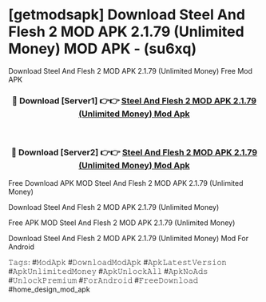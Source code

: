 # [getmodsapk] Download Steel And Flesh 2 MOD APK 2.1.79 (Unlimited Money) MOD APK - (su6xq)
Download Steel And Flesh 2 MOD APK 2.1.79 (Unlimited Money) Free Mod APK

<div align="center">
<h3>🔴 Download [Server1] 👉👉 <a href="https://apk-comot.site?title=Steel_And_Flesh_2_MOD_APK_2.1.79_(Unlimited_Money)">Steel And Flesh 2 MOD APK 2.1.79 (Unlimited Money) Mod Apk</a></h3><br>

<h3>🔴 Download [Server2] 👉👉 <a href="https://apk-comot.site?title=Steel_And_Flesh_2_MOD_APK_2.1.79_(Unlimited_Money)">Steel And Flesh 2 MOD APK 2.1.79 (Unlimited Money) Mod Apk</a></h3>
</div>


Free Download APK MOD Steel And Flesh 2 MOD APK 2.1.79 (Unlimited Money)

Download Steel And Flesh 2 MOD APK 2.1.79 (Unlimited Money) 

Free APK MOD Steel And Flesh 2 MOD APK 2.1.79 (Unlimited Money) 

Download Steel And Flesh 2 MOD APK 2.1.79 (Unlimited Money) Mod For Android

𝚃𝚊𝚐𝚜: #𝙼𝚘𝚍𝙰𝚙𝚔 #𝙳𝚘𝚠𝚗𝚕𝚘𝚊𝚍𝙼𝚘𝚍𝙰𝚙𝚔 #𝙰𝚙𝚔𝙻𝚊𝚝𝚎𝚜𝚝𝚅𝚎𝚛𝚜𝚒𝚘𝚗 #𝙰𝚙𝚔𝚄𝚗𝚕𝚒𝚖𝚒𝚝𝚎𝚍𝙼𝚘𝚗𝚎𝚢 #𝙰𝚙𝚔𝚄𝚗𝚕𝚘𝚌𝚔𝙰𝚕𝚕 #𝙰𝚙𝚔𝙽𝚘𝙰𝚍𝚜 #𝚄𝚗𝚕𝚘𝚌𝚔𝙿𝚛𝚎𝚖𝚒𝚞𝚖 #𝙵𝚘𝚛𝙰𝚗𝚍𝚛𝚘𝚒𝚍 #𝙵𝚛𝚎𝚎𝙳𝚘𝚠𝚗𝚕𝚘𝚊𝚍 #home_design_mod_apk